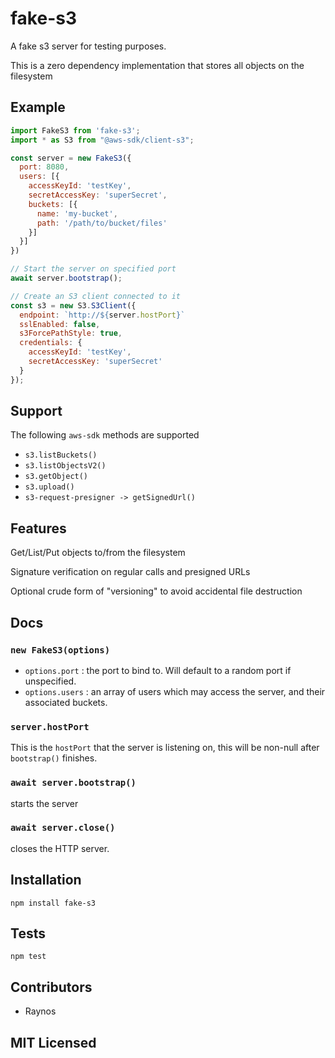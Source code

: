 # fake-s3

A fake s3 server for testing purposes.

This is a zero dependency implementation that stores all objects on the filesystem

## Example

```js
import FakeS3 from 'fake-s3';
import * as S3 from "@aws-sdk/client-s3";

const server = new FakeS3({
  port: 8080,
  users: [{
    accessKeyId: 'testKey',
    secretAccessKey: 'superSecret',
    buckets: [{
      name: 'my-bucket',
      path: '/path/to/bucket/files'
    }]
  }]
})

// Start the server on specified port
await server.bootstrap();

// Create an S3 client connected to it
const s3 = new S3.S3Client({
  endpoint: `http://${server.hostPort}`
  sslEnabled: false,
  s3ForcePathStyle: true,
  credentials: {    
    accessKeyId: 'testKey',
    secretAccessKey: 'superSecret'
  }
});
```

## Support

The following `aws-sdk` methods are supported

 - `s3.listBuckets()`
 - `s3.listObjectsV2()`
 - `s3.getObject()`
 - `s3.upload()`
 - `s3-request-presigner -> getSignedUrl()`

## Features

Get/List/Put objects to/from the filesystem

Signature verification on regular calls and presigned URLs

Optional crude form of "versioning" to avoid accidental file destruction

## Docs

### `new FakeS3(options)`
 - `options.port` : the port to bind to.  Will default to a random port if unspecified.
 - `options.users` : an array of users which may access the server, and their associated buckets.

### `server.hostPort`

This is the `hostPort` that the server is listening on, this
will be non-null after `bootstrap()` finishes.

### `await server.bootstrap()`

starts the server

### `await server.close()`

closes the HTTP server.

## Installation

`npm install fake-s3`

## Tests

`npm test`

## Contributors

 - Raynos

## MIT Licensed

